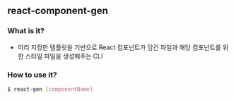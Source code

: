 ## react-component-gen

### What is it?

- 미리 지정한 템플릿을 기반으로 React 컴포넌트가 담긴 파일과 해당 컴포넌트를 위한 스타일 파일을 생성해주는 CLI

### How to use it?

```bash
$ react-gen [componentName]
```
